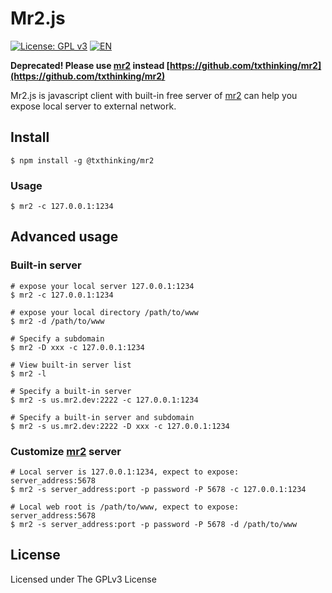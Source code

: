 # Mr2.js

[![License: GPL v3](https://img.shields.io/badge/License-GPL%20v3-blue.svg)](http://www.gnu.org/licenses/gpl-3.0)
[![EN](https://img.shields.io/badge/%E4%B8%AD%E6%96%87-README-blue.svg)](https://github.com/txthinking/mr2.js/blob/master/README_zh.md)


**Deprecated! Please use [mr2](https://github.com/txthinking/mr2) instead [https://github.com/txthinking/mr2](https://github.com/txthinking/mr2)**

Mr2.js is javascript client with built-in free server of [mr2](https://github.com/txthinking/mr2) can help you expose local server to external network.

## Install

```
$ npm install -g @txthinking/mr2
```

### Usage

```
$ mr2 -c 127.0.0.1:1234
```

## Advanced usage

### Built-in server

```
# expose your local server 127.0.0.1:1234
$ mr2 -c 127.0.0.1:1234
```

```
# expose your local directory /path/to/www
$ mr2 -d /path/to/www
```

```
# Specify a subdomain
$ mr2 -D xxx -c 127.0.0.1:1234
```

```
# View built-in server list
$ mr2 -l
```

```
# Specify a built-in server
$ mr2 -s us.mr2.dev:2222 -c 127.0.0.1:1234
```

```
# Specify a built-in server and subdomain
$ mr2 -s us.mr2.dev:2222 -D xxx -c 127.0.0.1:1234
```

### Customize [mr2](https://github.com/txthinking/mr2) server

```
# Local server is 127.0.0.1:1234, expect to expose: server_address:5678
$ mr2 -s server_address:port -p password -P 5678 -c 127.0.0.1:1234
```

```
# Local web root is /path/to/www, expect to expose: server_address:5678
$ mr2 -s server_address:port -p password -P 5678 -d /path/to/www
```

## License

Licensed under The GPLv3 License
